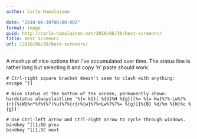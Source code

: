 ```yaml
---
author: Carlo Hamalainen

date: "2010-06-30T00:00:00Z"
format: image
guid: http://carlo-hamalainen.net/2010/06/30/best-screenrc/
title: Best screenrc
url: /2010/06/30/best-screenrc/
---
```

A mashup of nice options that I've accumulated over time. The status line is rather long but selecting it and copy 'n' paste should work.

    # Ctrl-right square bracket doesn't seem to clash with anything:
    escape ^]]

    # Nice status at the bottom of the screen, permanently shown:
    hardstatus alwayslastline '%{= kG}[ %{G}%H %{g}][%= %{= kw}%?%-Lw%?%{r}(%{W}%n*%f%t%?(%u)%?%{r})%{w}%?%+Lw%?%?%= %{g}][%{B} %d/%m %{W}%c %{g}]'

    # Use Ctrl-left arrow and Ctrl-right arrow to cycle through windows.
    bindkey ^[[1;5D prev
    bindkey ^[[1;5C next
